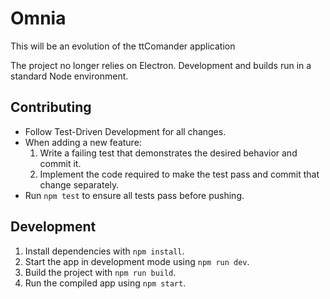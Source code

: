 # Omnia
This will be an evolution of the ttComander application

The project no longer relies on Electron. Development and builds run in a
standard Node environment.

## Contributing

- Follow Test-Driven Development for all changes.
- When adding a new feature:
  1. Write a failing test that demonstrates the desired behavior and commit it.
  2. Implement the code required to make the test pass and commit that change separately.
- Run `npm test` to ensure all tests pass before pushing.

## Development

1. Install dependencies with `npm install`.
2. Start the app in development mode using `npm run dev`.
3. Build the project with `npm run build`.
4. Run the compiled app using `npm start`.
